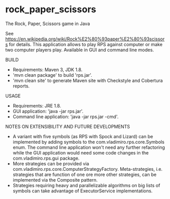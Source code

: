 # rock_paper_scissors
The Rock, Paper, Scissors game in Java

See https://en.wikipedia.org/wiki/Rock%E2%80%93paper%E2%80%93scissors for details.
This application allows to play RPS against computer or make two computer players play.
Available in GUI and command line modes.

BUILD
- Requirements: Maven 3, JDK 1.8.
- 'mvn clean package' to build 'rps.jar'.
- 'mvn clean site' to generate Maven site with Checkstyle and Cobertura reports.

USAGE
- Requirements: JRE 1.8.
- GUI application: 'java -jar rps.jar'.
- Command line application: 'java -jar rps.jar -cmd'.

NOTES ON EXTENSIBILITY AND FUTURE DEVELOPMENTS
- A variant with five symbols (as RPS with Spock and Lizard) can be implemented by adding symbols to the com.vladimiro.rps.core.Symbols enum. The command line application won't need any further refactoring while the GUI application would need some code changes in the com.vladimiro.rps.gui package.
- More strategies can be provided via com.vladimiro.rps.core.ComputerStrategyFactory. Meta-strategies, i.e. strategies that are function of one ore more other strategies, can be implemented via the Composite pattern.
- Strategies requiring heavy and parallelizable algorithms on big lists of symbols can take advantage of ExecutorService implementations. 